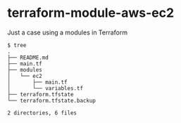 # terraform-module-aws-ec2

Just a case using a modules in Terraform

```shell
$ tree
.
├── README.md
├── main.tf
├── modules
│   └── ec2
│       ├── main.tf
│       └── variables.tf
├── terraform.tfstate
└── terraform.tfstate.backup

2 directories, 6 files
```
